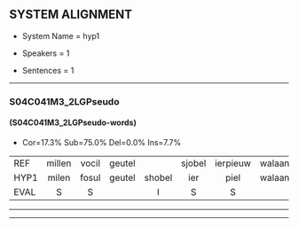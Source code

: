 
## SYSTEM ALIGNMENT

- System Name = hyp1

- Speakers = 1

- Sentences = 1

---

### S04C041M3_2LGPseudo

#### (S04C041M3_2LGPseudo-words)

- Cor=17.3%	Sub=75.0%	Del=0.0%	Ins=7.7%

|  |  |  |  |  |  |  |  |  |  |  |  |  |  |  |  |  |  |  |  |  |  |  |  |  |  |  |  |  |  |  |  |  |  |  |  |  |  |  |  |  |  |  |  |  |  |  |  |  |  |  |  |  |
|:--- |:---:|:---:|:---:|:---:|:---:|:---:|:---:|:---:|:---:|:---:|:---:|:---:|:---:|:---:|:---:|:---:|:---:|:---:|:---:|:---:|:---:|:---:|:---:|:---:|:---:|:---:|:---:|:---:|:---:|:---:|:---:|:---:|:---:|:---:|:---:|:---:|:---:|:---:|:---:|:---:|:---:|:---:|:---:|:---:|:---:|:---:|:---:|:---:|:---:|:---:|:---:|:---:|
| REF | millen | vocil | geutel |  | sjobel | ierpieuw | walaan | erke | haweel | saarweng | gevicht |  |  |  | * | * | * | eemde | bepoud | orstalk | veten | gefouw | * | vurpaand | nizung | fiewon | kneurem | * | vawaai | * | strellen | zwieten | foetbans | oonste | muider | grijnken | schielstaug | prilsood | * | vloender | milste | veurder | * | kloeien | ulen | orponk | schodig | ijpo | menuur | spreikje | hiffreeuw | wooien |
| HYP1 | milen | fosul | geutel | shobel | ier | piel | walaan | erke | haweel | saarwing | gevicht | in | en | d | ende | himde | bepaald | oorstalk | heten | gefal | vuurpan | vuurpand | nisun | feon | kleuren | van | na | vaoay | bre | striller | zeweten | voetban | onste | neder | grenken | scheelstal | brilse | brielse | rood | voder | blste | vurder | kloe | kloeien | ulen | orponk | schodig | po | nenuur | sprijkje | hifreeuw | woj |
| EVAL | S | S |  | I | S | S |  |  |  | S |  | I | I | I | S | S | S | S | S | S | S | S | S | S | S | S | S | S | S | S | S | S | S | S | S | S | S | S | S | S | S | S | S |  |  |  |  | S | S | S | S | S |
---

---
